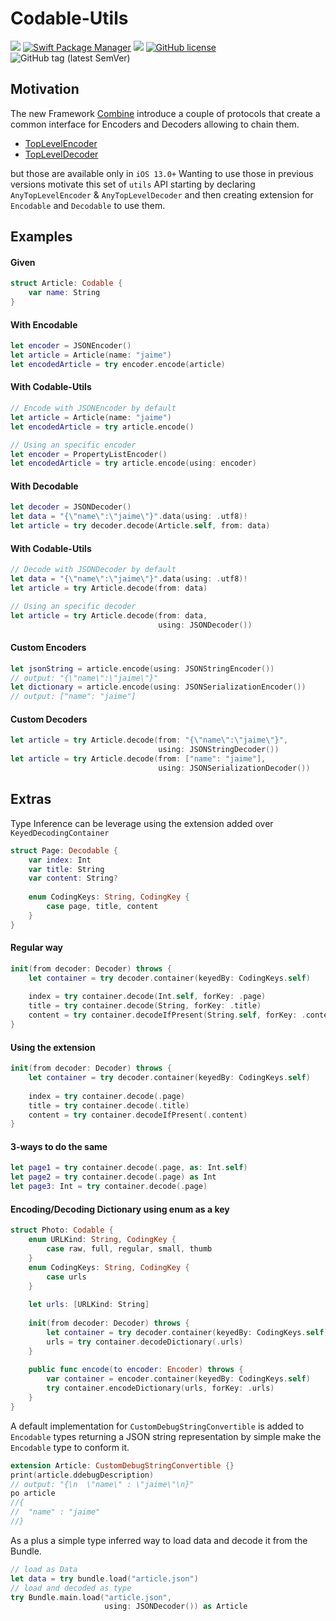# Codable-Utils

![](https://img.shields.io/badge/language-Swift--5.0-orange)
[![Swift Package Manager](https://img.shields.io/badge/spm-compatible-brightgreen.svg)](https://swift.org/package-manager)
![](https://api.travis-ci.com/jlainog/Codable-Utils.svg?branch=master)
[![GitHub license](https://img.shields.io/github/license/jlainog/Codable-Utils)](https://github.com/jlainog/Codable-Utils/blob/master/LICENSE)
![GitHub tag (latest SemVer)](https://img.shields.io/github/v/tag/jlainog/Codable-Utils)

## Motivation

The new Framework [Combine](https://developer.apple.com/documentation/combine) introduce a couple of protocols that create a common interface for Encoders and Decoders allowing to chain them. 
* [TopLevelEncoder](https://developer.apple.com/documentation/combine/toplevelencoder)
* [TopLevelDecoder](https://developer.apple.com/documentation/combine/topleveldecoder)

but those are available only in `iOS 13.0+`
Wanting to use those in previous versions motivate this set of  `utils`  API starting by declaring  `AnyTopLevelEncoder`  &  `AnyTopLevelDecoder`  and then creating extension for `Encodable` and `Decodable` to use them.

## Examples

#### Given 
```swift
struct Article: Codable {
    var name: String
}
```
#### With Encodable 
```swift
let encoder = JSONEncoder()
let article = Article(name: "jaime")
let encodedArticle = try encoder.encode(article)
```
#### With Codable-Utils
```swift
// Encode with JSONEncoder by default
let article = Article(name: "jaime")
let encodedArticle = try article.encode()

// Using an specific encoder
let encoder = PropertyListEncoder()
let encodedArticle = try article.encode(using: encoder)
```
#### With Decodable 
```swift
let decoder = JSONDecoder()
let data = "{\"name\":\"jaime\"}".data(using: .utf8)!
let article = try decoder.decode(Article.self, from: data)
```
#### With Codable-Utils 
```swift
// Decode with JSONDecoder by default
let data = "{\"name\":\"jaime\"}".data(using: .utf8)!
let article = try Article.decode(from: data)

// Using an specific decoder
let article = try Article.decode(from: data,
                                 using: JSONDecoder())
```
#### Custom Encoders
```swift
let jsonString = article.encode(using: JSONStringEncoder())
// output: "{\"name\":\"jaime\"}"
let dictionary = article.encode(using: JSONSerializationEncoder())
// output: ["name": "jaime"]
```

#### Custom Decoders
```swift
let article = try Article.decode(from: "{\"name\":\"jaime\"}",
                                 using: JSONStringDecoder())
let article = try Article.decode(from: ["name": "jaime"],
                                 using: JSONSerializationDecoder())
```

## Extras
Type Inference can be leverage using the extension added over `KeyedDecodingContainer`
```swift
struct Page: Decodable {
    var index: Int
    var title: String
    var content: String?
    
    enum CodingKeys: String, CodingKey {
        case page, title, content
    }
}
```
#### Regular way
```swift
init(from decoder: Decoder) throws {
    let container = try decoder.container(keyedBy: CodingKeys.self)
    
    index = try container.decode(Int.self, forKey: .page)
    title = try container.decode(String, forKey: .title)
    content = try container.decodeIfPresent(String.self, forKey: .content)
}
```
#### Using the extension
```swift
init(from decoder: Decoder) throws {
    let container = try decoder.container(keyedBy: CodingKeys.self)
    
    index = try container.decode(.page)
    title = try container.decode(.title)
    content = try container.decodeIfPresent(.content)
}
```
#### 3-ways to do the same
```swift
let page1 = try container.decode(.page, as: Int.self)
let page2 = try container.decode(.page) as Int
let page3: Int = try container.decode(.page)
```

#### Encoding/Decoding Dictionary using enum as a key
```swift
struct Photo: Codable {
    enum URLKind: String, CodingKey {
        case raw, full, regular, small, thumb
    }
    enum CodingKeys: String, CodingKey {
        case urls
    }
    
    let urls: [URLKind: String]
    
    init(from decoder: Decoder) throws {
        let container = try decoder.container(keyedBy: CodingKeys.self)
        urls = try container.decodeDictionary(.urls)
    }
    
    public func encode(to encoder: Encoder) throws {
        var container = encoder.container(keyedBy: CodingKeys.self)
        try container.encodeDictionary(urls, forKey: .urls)
    }
}
```

A default implementation for `CustomDebugStringConvertible` is added to `Encodable` types returning a JSON string representation by simple make the `Encodable` type to conform it.
```swift
extension Article: CustomDebugStringConvertible {}
print(article.ddebugDescription)
// output: "{\n  \"name\" : \"jaime\"\n}"
po article
//{
//  "name" : "jaime"
//}
```

As a plus a simple type inferred way to load data and decode it from the Bundle.
```swift
// load as Data
let data = try bundle.load("article.json")
// load and decoded as type
try Bundle.main.load("article.json",
                     using: JSONDecoder()) as Article
```

